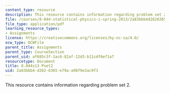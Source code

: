 ```yaml
---
content_type: resource
description: This resource contains information regarding problem set 2.
file: /courses/8-044-statistical-physics-i-spring-2013/2a83bbb4d2626365e79aa96f9e3ac9f3_MIT8_044S13_ps2.pdf
file_type: application/pdf
learning_resource_types:
- Assignments
license: https://creativecommons.org/licenses/by-nc-sa/4.0/
ocw_type: OCWFile
parent_title: Assignments
parent_type: CourseSection
parent_uid: af685c3f-1ac6-82af-12d3-b11cdf6ef1a7
resourcetype: Document
title: 8.044s13 Pset2
uid: 2a83bbb4-d262-6365-e79a-a96f9e3ac9f3
---
```

This resource contains information regarding problem set 2.